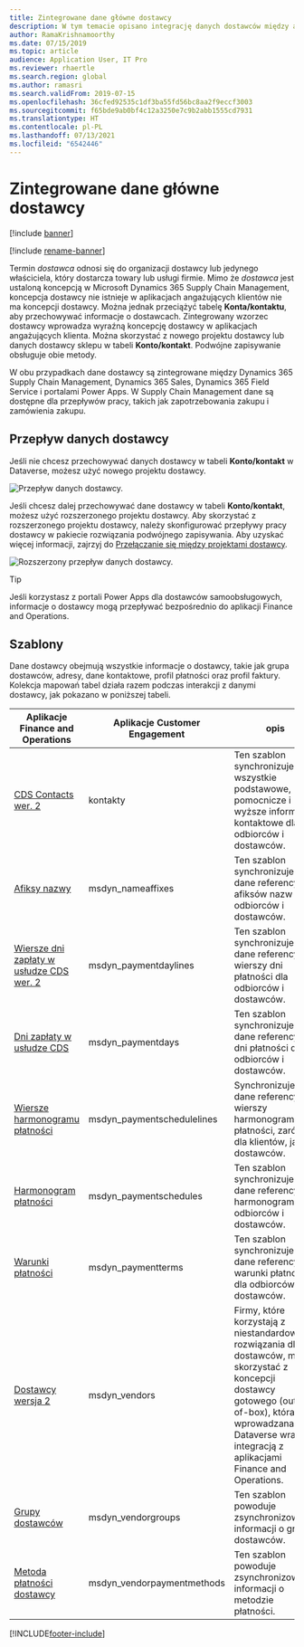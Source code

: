 ```yaml
---
title: Zintegrowane dane główne dostawcy
description: W tym temacie opisano integrację danych dostawców między aplikacami Finance and Operations i Dataverse.
author: RamaKrishnamoorthy
ms.date: 07/15/2019
ms.topic: article
audience: Application User, IT Pro
ms.reviewer: rhaertle
ms.search.region: global
ms.author: ramasri
ms.search.validFrom: 2019-07-15
ms.openlocfilehash: 36cfed92535c1df3ba55fd56bc8aa2f9eccf3003
ms.sourcegitcommit: f65bde9ab0bf4c12a3250e7c9b2abb1555cd7931
ms.translationtype: HT
ms.contentlocale: pl-PL
ms.lasthandoff: 07/13/2021
ms.locfileid: "6542446"
---
```

# <a name="integrated-vendor-master"></a>Zintegrowane dane główne dostawcy

[!include [banner](../../includes/banner.md)]

[!include [rename-banner](~/includes/cc-data-platform-banner.md)]

Termin *dostawca* odnosi się do organizacji dostawcy lub jedynego właściciela, który dostarcza towary lub usługi firmie. Mimo że *dostawca* jest ustaloną koncepcją w Microsoft  Dynamics 365 Supply Chain Management, koncepcja dostawcy nie istnieje w aplikacjach angażujących klientów nie ma koncepcji dostawcy. Można jednak przeciążyć tabelę **Konta/kontaktu**, aby przechowywać informacje o dostawcach. Zintegrowany wzorzec dostawcy wprowadza wyraźną koncepcję dostawcy w aplikacjach angażujących klienta. Można skorzystać z nowego projektu dostawcy lub danych dostawcy sklepu w tabeli **Konto/kontakt**. Podwójne zapisywanie obsługuje obie metody.

W obu przypadkach dane dostawcy są zintegrowane między Dynamics 365 Supply Chain Management, Dynamics 365 Sales, Dynamics 365 Field Service i portalami Power Apps. W Supply Chain Management dane są dostępne dla przepływów pracy, takich jak zapotrzebowania zakupu i zamówienia zakupu.

## <a name="vendor-data-flow"></a>Przepływ danych dostawcy

Jeśli nie chcesz przechowywać danych dostawcy w tabeli **Konto/kontakt** w Dataverse, możesz użyć nowego projektu dostawcy.

![Przepływ danych dostawcy.](media/dual-write-vendor-data-flow.png)

Jeśli chcesz dalej przechowywać dane dostawcy w tabeli **Konto/kontakt**, możesz użyć rozszerzonego projektu dostawcy. Aby skorzystać z rozszerzonego projektu dostawcy, należy skonfigurować przepływy pracy dostawcy w pakiecie rozwiązania podwójnego zapisywania. Aby uzyskać więcej informacji, zajrzyj do [Przełączanie się między projektami dostawcy](vendor-switch.md).

![Rozszerzony przepływ danych dostawcy.](media/dual-write-vendor-detail.jpg)

> [!TIP]
> Jeśli korzystasz z portali Power Apps dla dostawców samoobsługowych, informacje o dostawcy mogą przepływać bezpośrednio do aplikacji Finance and Operations.

## <a name="templates"></a>Szablony

Dane dostawcy obejmują wszystkie informacje o dostawcy, takie jak grupa dostawców, adresy, dane kontaktowe, profil płatności oraz profil faktury. Kolekcja mapowań tabel działa razem podczas interakcji z danymi dostawcy, jak pokazano w poniższej tabeli.

Aplikacje Finance and Operations | Aplikacje Customer Engagement     | opis
----------------------------|-----------------------------|------------
[CDS Contacts wer. 2](mapping-reference.md#115) | kontakty | Ten szablon synchronizuje wszystkie podstawowe, pomocnicze i wyższe informacje kontaktowe dla odbiorców i dostawców.
[Afiksy nazwy](mapping-reference.md#155) | msdyn_nameaffixes | Ten szablon synchronizuje dane referencyjne afiksów nazw dla odbiorców i dostawców.
[Wiersze dni zapłaty w usłudze CDS wer. 2](mapping-reference.md#157) | msdyn_paymentdaylines | Ten szablon synchronizuje dane referencyjne wierszy dni płatności dla odbiorców i dostawców.
[Dni zapłaty w usłudze CDS](mapping-reference.md#158) | msdyn_paymentdays | Ten szablon synchronizuje dane referencyjne dni płatności dla odbiorców i dostawców.
[Wiersze harmonogramu płatności](mapping-reference.md#159) | msdyn_paymentschedulelines | Synchronizuje dane referencyjne wierszy harmonogramu płatności, zarówno dla klientów, jak i dostawców.
[Harmonogram płatności](mapping-reference.md#160) | msdyn_paymentschedules | Ten szablon synchronizuje dane referencyjne harmonogramu dla odbiorców i dostawców.
[Warunki płatności](mapping-reference.md#161) | msdyn_paymentterms | Ten szablon synchronizuje dane referencyjne warunki płatności dla odbiorców i dostawców.
[Dostawcy wersja 2](mapping-reference.md#202) | msdyn_vendors | Firmy, które korzystają z niestandardowego rozwiązania dla dostawców, mogą skorzystać z koncepcji dostawcy gotowego (out-of-box), która jest wprowadzana w Dataverse wraz z integracją z aplikacjami Finance and Operations.
[Grupy dostawców](mapping-reference.md#200) | msdyn_vendorgroups | Ten szablon powoduje zsynchronizowanie informacji o grupie dostawców.
[Metoda płatności dostawcy](mapping-reference.md#201) | msdyn_vendorpaymentmethods | Ten szablon powoduje zsynchronizowanie informacji o metodzie płatności.

[!INCLUDE[footer-include](../../../../includes/footer-banner.md)]
